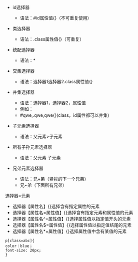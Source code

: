 - id选择器

  - 语法：#id属性值{}（不可重复使用）
- 类选择器
  - 语法：.class属性值{}（可重复）
- 统配选择器
  - 语法：*
- 交集选择器
  - 语法：选择器1选择器2.class属性值{}
- 并集选择器
  - 语法：选择器1，选择器2，属性值
  - 例如：
  - #qwe,.qwe,qwe{}(class，id属性都可以并集)
- 子元素选择器
  - 语法：父元素>子元素
- 所有子孙元素选择器
  - 语法：父元素  子元素
- 兄弟元素选择器 
  - 语法：兄+弟（紧挨的下一个兄弟）
  - 兄~弟（下面所有兄弟）

选择器=元素

- 选择器【属性名】{}选择含有指定属性的元素
- 选择器【属性名=属性值】{}选择含有指定元素和属性值的元素
- 选择器【属性名^=属性值】{}选择属性值以指定值开头的元素
- 选择器【属性名$=属性值】{}选择属性值以指定值结尾的元素
- 选择器【属性名*=属性值】{}选择属性值中含有某值的元素

```
p[class=abc]{
color：blue；
font-size: 20px;
}
```

